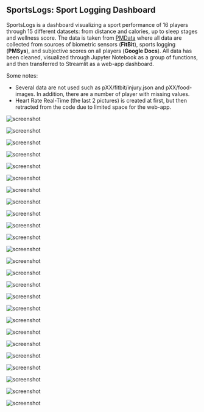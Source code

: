## SportsLogs: Sport Logging Dashboard

SportsLogs is a dashboard visualizing a sport performance of 16 players through 15 different datasets: from distance and calories, up to sleep stages and wellness score. 
The data is taken from [PMData](https://www.kaggle.com/datasets/vlbthambawita/pmdata-a-sports-logging-dataset) where all data are collected from sources of 
biometric sensors (**FitBit**), sports logging (**PMSys**), and subjective scores on all players (**Google Docs**). 
All data has been cleaned, visualized through Jupyter Notebook as a group of functions, and then transferred to Streamlit as a web-app dashboard.

Some notes:
- Several data are not used such as pXX/fitbit/injury.json and pXX/food-images. In addition, there are a number of player with missing values.
- Heart Rate Real-Time (the last 2 pictures) is created at first, but then retracted from the code due to limited space for the web-app.

![screenshot](https://raw.githubusercontent.com/itsalamhere/sports-logs-streamlit/master/images/distances_all.png)

![screenshot](https://raw.githubusercontent.com/itsalamhere/sports-logs-streamlit/master/images/calories_all.png)

![screenshot](https://raw.githubusercontent.com/itsalamhere/sports-logs-streamlit/master/images/sports_activity_all.png)

![screenshot](https://raw.githubusercontent.com/itsalamhere/sports-logs-streamlit/master/images/sleep_quality_all.png)

![screenshot](https://raw.githubusercontent.com/itsalamhere/sports-logs-streamlit/master/images/distances_p08.png)

![screenshot](https://raw.githubusercontent.com/itsalamhere/sports-logs-streamlit/master/images/calories_p08.png)

![screenshot](https://raw.githubusercontent.com/itsalamhere/sports-logs-streamlit/master/images/sports_activity_p08.png)

![screenshot](https://raw.githubusercontent.com/itsalamhere/sports-logs-streamlit/master/images/sleep_quality_p08.png)

![screenshot](https://raw.githubusercontent.com/itsalamhere/sports-logs-streamlit/master/images/resting_heart_rate_p08.png)

![screenshot](https://raw.githubusercontent.com/itsalamhere/sports-logs-streamlit/master/images/active_metrics_in_sports_p08.png)

![screenshot](https://raw.githubusercontent.com/itsalamhere/sports-logs-streamlit/master/images/srpe_in_sports_p08.png)

![screenshot](https://raw.githubusercontent.com/itsalamhere/sports-logs-streamlit/master/images/hrz_real_time_p08_1.png)

![screenshot](https://raw.githubusercontent.com/itsalamhere/sports-logs-streamlit/master/images/hrz_real_time_p08_2.png)

![screenshot](https://raw.githubusercontent.com/itsalamhere/sports-logs-streamlit/master/images/active_minutes_real_time_p08_1.png)

![screenshot](https://raw.githubusercontent.com/itsalamhere/sports-logs-streamlit/master/images/active_minutes_real_time_p08_2.png)

![screenshot](https://raw.githubusercontent.com/itsalamhere/sports-logs-streamlit/master/images/sleep_stages_p08_1.png)

![screenshot](https://raw.githubusercontent.com/itsalamhere/sports-logs-streamlit/master/images/sleep_stages_p08_2.png)

![screenshot](https://raw.githubusercontent.com/itsalamhere/sports-logs-streamlit/master/images/sleep_stages_duration_p08_1.png)

![screenshot](https://raw.githubusercontent.com/itsalamhere/sports-logs-streamlit/master/images/sleep_stages_duration_p08_2.png)

![screenshot](https://raw.githubusercontent.com/itsalamhere/sports-logs-streamlit/master/images/meals_check_p08_1.png)

![screenshot](https://raw.githubusercontent.com/itsalamhere/sports-logs-streamlit/master/images/meals_check_p08_2.png)

![screenshot](https://raw.githubusercontent.com/itsalamhere/sports-logs-streamlit/master/images/wellness_score_p08_1.png)

![screenshot](https://raw.githubusercontent.com/itsalamhere/sports-logs-streamlit/master/images/wellness_score_p08_2.png)

![screenshot](https://raw.githubusercontent.com/itsalamhere/sports-logs-streamlit/master/images/heart_rate_real_time_p08_1.png)

![screenshot](https://raw.githubusercontent.com/itsalamhere/sports-logs-streamlit/master/images/heart_rate_real_time_p08_2.png)
